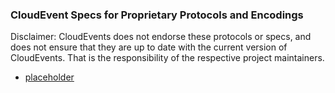 ### CloudEvent Specs for Proprietary Protocols and Encodings

Disclaimer: CloudEvents does not endorse these protocols or
specs, and does not ensure that they are up to date with the
current version of CloudEvents. That is the responsibility of
the respective project maintainers.

* [placeholder](/)
